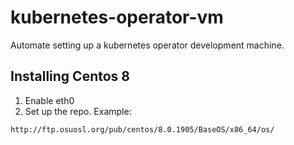 # kubernetes-operator-vm
Automate setting up a kubernetes operator development machine.

## Installing Centos 8

1. Enable eth0
2. Set up the repo.  Example:

```
http://ftp.osuosl.org/pub/centos/8.0.1905/BaseOS/x86_64/os/
```
